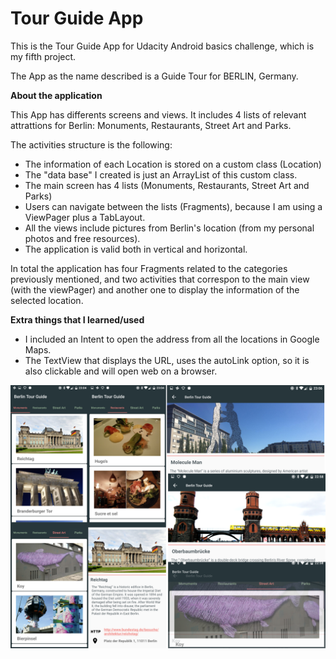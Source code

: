 # Tour Guide App

This is the Tour Guide App for Udacity Android basics challenge, which is my fifth project.

The App as the name described is a Guide Tour for BERLIN, Germany.

**About the application**

This App has differents screens and views. It includes 4 lists of relevant attrattions for Berlin:
Monuments, Restaurants, Street Art and Parks.

The activities structure is the following:

* The information of each Location is stored on a custom class (Location)
* The "data base" I created is just an ArrayList of this custom class.
* The main screen has 4 lists (Monuments, Restaurants, Street Art and Parks)
* Users can navigate between the lists (Fragments), because I am using a ViewPager plus a TabLayout.
* All the views include pictures from Berlin's location (from my personal photos and free resources).
* The application is valid both in vertical and horizontal.

In total the application has four Fragments related to the categories previously mentioned,
and two activities that correspon to the main view (with the viewPager) and another one
to display the information of the selected location.

**Extra things that I learned/used**

* I included an Intent to open the address from all the locations in Google Maps.
* The TextView that displays the URL, uses the autoLink option, so it is also clickable and will open web on a browser.

![Screenshot](previewTourGuideApp2.png "Logo Title Text 1")
